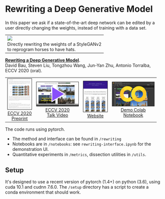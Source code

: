 # Rewriting a Deep Generative Model

In this paper we ask if a state-of-the-art deep network can be edited by a user directly changing the weights, instead of training with a data set.

<table><tr><td><a href="http://rewriting.csail.mit.edu/"><img src='images/horse-hat-edit.gif'></a><br>
Directly rewriting the weights of a StyleGANv2<br>
to reprogram horses to have hats.</td></tr></table>

[**Rewriting a Deep Generative Model**](https://rewriting.csail.mit.edu/).<br>
David Bau, Steven Liu, Tongzhou Wang, Jun-Yan Zhu, Antonio Torralba, ECCV 2020 (oral).

<table><tr><td><center><a href="https://rewriting.csail.mit.edu/paper/"><img height="100" width="78" src="images/paper-thumb.png" style="border:1px solid" data-nothumb=""><br>ECCV 2020<br>Preprint</a></center></td>
<td><center><a href="https://rewriting.csail.mit.edu/video/" class="d-inline-block p-3 align-bottom"><img height="78" width="136" src="images/video-thumb.png" style="border:1px solid" data-nothumb=""><br>ECCV 2020<br>Talk Video</a></center></td>
<td><center><a href="https://rewriting.csail.mit.edu/" class="d-inline-block p-3 align-top"><img height="100" width="78" src="images/website-thumb.png" style="border:1px solid" data-nothumb=""><br>Website</a></center></td>
<td><center><a href="https://colab.research.google.com/github/davidbau/rewriting/blob/master/notebooks/rewriting-interface.ipynb" class="d-inline-block p-3 align-bottom"><img height="78" width="136" src="images/colab-thumb.png" style="border:1px solid" data-nothumb=""><br>Demo Colab<br>Notebook</a></center></td></tr></table>


The code runs using pytorch.

* The method and interface can be found in `/rewriting`
* Notebooks are in `/notebooks`: see `rewriting-interface.ipynb` for the demonstration UI.
* Quantitative experiments in `/metrics`, dissection utilities in `/utils`.

## Setup

It's designed to use a recent version of pytorch (1.4+) on python (3.6), using
cuda 10.1 and cudnn 7.6.0.  The `/setup` directory has a script to create a
conda environment that should work.

